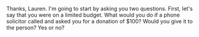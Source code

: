Thanks, Lauren. I'm going to start by asking you two questions. First, let's
say that you were on a limited budget. What would you do if a phone solicitor
called and asked you for a donation of $100? Would you give it to the person?
Yes or no?
